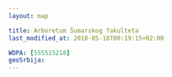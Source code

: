 ```yaml
---
layout: map

title: Arboretum Šumarskog fakulteta
last_modified_at: 2018-05-18T00:19:15+02:00

WDPA: [555515218]
geoSrbija:
---
```

